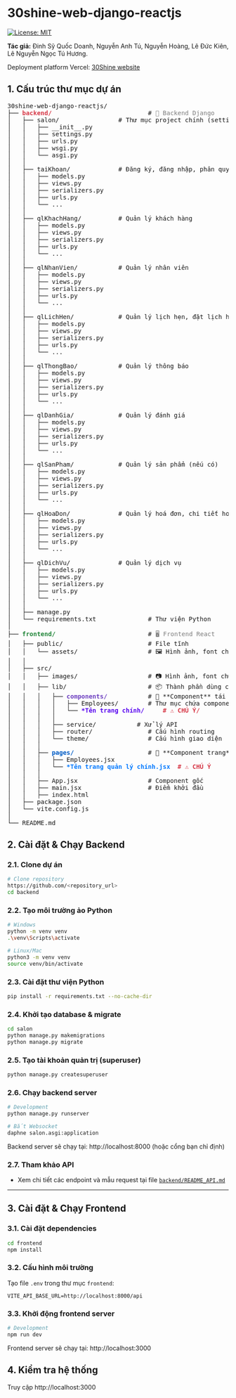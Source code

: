 # 30shine-web-django-reactjs

[![License: MIT](https://img.shields.io/badge/License-MIT-yellow.svg)](https://opensource.org/licenses/MIT)

**Tác giả:** Đinh Sỹ Quốc Doanh, Nguyễn Anh Tú, Nguyễn Hoàng, Lê Đức Kiên, Lê Nguyễn Ngọc Tú Hương.

Deployment platform Vercel: [30Shine website](https://30shine-web-django-reactjs.vercel.app)

## 1. Cấu trúc thư mục dự án

<pre>
30shine-web-django-reactjs/
├── <span style="color:#d73a49; font-weight:bold;">backend/</span>                          # <span style="color:gray;">💾 Backend Django</span>
│   ├── salon/                # Thư mục project chính (settings, urls, wsgi, asgi)
│   │   ├── __init__.py
│   │   ├── settings.py
│   │   ├── urls.py
│   │   ├── wsgi.py
│   │   └── asgi.py
│   │
│   ├── taiKhoan/             # Đăng ký, đăng nhập, phân quyền
│   │   ├── models.py
│   │   ├── views.py
│   │   ├── serializers.py
│   │   ├── urls.py
│   │   └── ...
│   │
│   ├── qlKhachHang/          # Quản lý khách hàng
│   │   ├── models.py
│   │   ├── views.py
│   │   ├── serializers.py
│   │   ├── urls.py
│   │   └── ...
│   │
│   ├── qlNhanVien/           # Quản lý nhân viên
│   │   ├── models.py
│   │   ├── views.py
│   │   ├── serializers.py
│   │   ├── urls.py
│   │   └── ...
│   │
│   ├── qlLichHen/            # Quản lý lịch hẹn, đặt lịch hẹn
│   │   ├── models.py
│   │   ├── views.py
│   │   ├── serializers.py
│   │   ├── urls.py
│   │   └── ...
│   │
│   ├── qlThongBao/           # Quản lý thông báo
│   │   ├── models.py
│   │   ├── views.py
│   │   ├── serializers.py
│   │   ├── urls.py
│   │   └── ...
│   │
│   ├── qlDanhGia/            # Quản lý đánh giá
│   │   ├── models.py
│   │   ├── views.py
│   │   ├── serializers.py
│   │   ├── urls.py
│   │   └── ...
│   │
│   ├── qlSanPham/            # Quản lý sản phẩm (nếu có)
│   │   ├── models.py
│   │   ├── views.py
│   │   ├── serializers.py
│   │   ├── urls.py
│   │   └── ...
│   │
│   ├── qlHoaDon/             # Quản lý hoá đơn, chi tiết hoá đơn
│   │   ├── models.py
│   │   ├── views.py
│   │   ├── serializers.py
│   │   ├── urls.py
│   │   └── ...
│   │
│   ├── qlDichVu/             # Quản lý dịch vụ
│   │   ├── models.py
│   │   ├── views.py
│   │   ├── serializers.py
│   │   ├── urls.py
│   │   └── ...
│   │
│   ├── manage.py
│   └── requirements.txt              # Thư viện Python
│
├── <span style="color:#22863a; font-weight:bold;">frontend/</span>                         # <span style="color:gray;">🖥️ Frontend React</span>
│   ├── public/                       # File tĩnh
│   │   └── assets/                   # 🖼️ Hình ảnh, font chữ chung 
│   │   
│   ├── src/
│   │   ├── images/                   # 📷 Hình ảnh, font chữ private
│   │   ├── lib/                      # 📦 Thành phần dùng chung
│   │   │   ├── <span style="color:#6f42c1; font-weight:bold;">components/</span>           # 🧩 **Component** tái sử dụng ⚠️
│   │   │   │   ├── Employees/        # Thư mục chứa component phục vụ trang Employees
│   │   │   │   └── <span style="color:#5805f0; font-weight:bold;">*Tên trang chính/</span>     <span style="color:#d73a49; font-weight:bold;"># ⚠️ CHÚ Ý/</span>
│   │   │   │ 
│   │   │   ├── service/           # Xử lý API
│   │   │   ├── router/               # Cấu hình routing
│   │   │   └── theme/                # Cấu hình giao diện
│   │   │   
│   │   ├── <span style="color:#005cc5; font-weight:bold;">pages/</span>                    # 📄 **Component trang**, trang chính của các trang quản lý ⚠️
│   │   │   ├── Employees.jsx 
│   │   │   └── <span style="color:#057aff; font-weight:bold;">*Tên trang quản lý chính.jsx</span>  <span style="color:#d73a49; font-weight:bold;"># ⚠️ CHÚ Ý</span>
│   │   │   
│   │   ├── App.jsx                   # Component gốc
│   │   ├── main.jsx                  # Điểm khởi đầu
│   │   ├── index.html
│   ├── package.json
│   └── vite.config.js
│
└── README.md
</pre>

## 2. Cài đặt & Chạy Backend
### 2.1. Clone dự án
```bash
# Clone repository
https://github.com/<repository_url>
cd backend
```

### 2.2. Tạo môi trường ảo Python
```bash
# Windows
python -m venv venv
.\venv\Scripts\activate

# Linux/Mac
python3 -m venv venv
source venv/bin/activate
```

### 2.3. Cài đặt thư viện Python
```bash
pip install -r requirements.txt --no-cache-dir
```

### 2.4. Khởi tạo database & migrate
```bash
cd salon
python manage.py makemigrations
python manage.py migrate
```

### 2.5. Tạo tài khoản quản trị (superuser)
```bash
python manage.py createsuperuser
```

### 2.6. Chạy backend server
```bash
# Development
python manage.py runserver

# Bắt Websocket 
daphne salon.asgi:application
```
Backend server sẽ chạy tại: http://localhost:8000 (hoặc cổng bạn chỉ định)

### 2.7. Tham khảo API
- Xem chi tiết các endpoint và mẫu request tại file [`backend/README_API.md`](backend/README_API.md)

---

## 3. Cài đặt & Chạy Frontend
### 3.1. Cài đặt dependencies
```bash
cd frontend
npm install
```

### 3.2. Cấu hình môi trường
Tạo file `.env` trong thư mục `frontend`:
```env
VITE_API_BASE_URL=http://localhost:8000/api
```

### 3.3. Khởi động frontend server
```bash
# Development
npm run dev
```
Frontend server sẽ chạy tại: http://localhost:3000

## 4. Kiểm tra hệ thống
Truy cập http://localhost:3000
